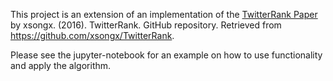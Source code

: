 This project is an extension of an implementation of the [TwitterRank Paper](http://ink.library.smu.edu.sg/cgi/viewcontent.cgi?article=1503&context=sis_research) by xsongx. (2016). TwitterRank. GitHub repository. Retrieved from https://github.com/xsongx/TwitterRank. 


Please see the jupyter-notebook for an example on how to use functionality and apply the algorithm. 
